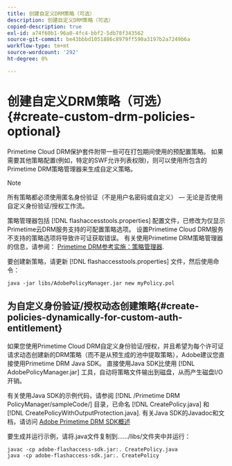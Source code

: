 ```yaml
---
title: 创建自定义DRM策略（可选）
description: 创建自定义DRM策略（可选）
copied-description: true
exl-id: a74f60b1-96a0-4fc4-bbf2-5db78f343562
source-git-commit: be43bbbd1051886c8979ff590a3197b2a7249b6a
workflow-type: tm+mt
source-wordcount: '292'
ht-degree: 0%

---
```


# 创建自定义DRM策略（可选）{#create-custom-drm-policies-optional}

Primetime Cloud DRM保护套件附带一些可在打包期间使用的预配置策略。 如果需要其他策略配置(例如，特定的SWF允许列表权限)，则可以使用所包含的Primetime DRM策略管理器来生成自定义策略。

>[!NOTE]
>
>所有策略都必须使用匿名身份验证（不是用户名密码或自定义） — 无论是否使用自定义身份验证/授权工作流。

策略管理器包括 [!DNL flashaccesstools.properties] 配置文件，已修改为仅显示Primetime云DRM服务支持的可配置策略选项。 设置Primetime Cloud DRM服务不支持的策略选项将导致许可证获取错误。 有关使用Primetime DRM策略管理器的信息，请参阅： [Primetime DRM参考实施：策略管理器](https://help.adobe.com/en_US/primetime/drm/5.3/reference_implementations/index.html#concept-DRM_Policy_Manager).

要创建新策略，请更新 [!DNL flashaccesstools.properties] 文件，然后使用命令：

```
java -jar libs/AdobePolicyManager.jar new myPolicy.pol
```

## 为自定义身份验证/授权动态创建策略{#create-policies-dynamically-for-custom-auth-entitlement}

如果您使用Primetime Cloud DRM自定义身份验证/授权，并且希望为每个许可证请求动态创建新的DRM策略（而不是从预生成的池中提取策略），Adobe建议您直接使用Primetime DRM Java SDK。 直接使用Java SDK比使用 [!DNL AdobePolicyManager.jar] 工具，自动将策略文件输出到磁盘，从而产生磁盘I/O开销。

有关使用Java SDK的示例代码，请参阅 [!DNL /Primetime DRM PolicyManager/sampleCode/] 目录，已命名 [!DNL CreatePolicy.java] 和 [!DNL CreatePolicyWithOutputProtection.java]. 有关Java SDK的Javadoc和文档，请访问 [Adobe Primetime DRM SDK概述](../../../digital-rights-management/drm-sdk-overview/overview.md)

要生成并运行示例，请将.java文件复制到……/libs/文件夹中并运行：

```
javac -cp adobe-flashaccess-sdk.jar:. CreatePolicy.java
java -cp adobe-flashaccess-sdk.jar:. CreatePolicy
```

